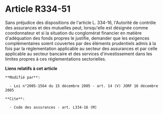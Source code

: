 # Article R334-51

Sans préjudice des dispositions de l'article L. 334-16, l'Autorité de contrôle des assurances et des mutuelles peut,
lorsqu'elle est désignée comme coordonnateur et si la situation du conglomérat financier en matière d'adéquation des fonds
propres le justifie, demander que les exigences complémentaires soient couvertes par des éléments prudentiels admis à la fois
par la réglementation applicable au secteur des assurances et par celle applicable au secteur bancaire et des services
d'investissement dans les limites propres à ces réglementations sectorielles.

**Liens relatifs à cet article**

	**Modifié par**:

	  - Loi n°2005-1564 du 15 décembre 2005 - art. 14 (V) JORF 16 décembre 2005

	**Cite**:

	  - Code des assurances - art. L334-16 (M)

